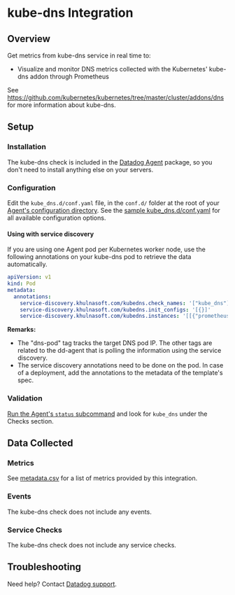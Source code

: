 # kube-dns Integration

## Overview

Get metrics from kube-dns service in real time to:

- Visualize and monitor DNS metrics collected with the Kubernetes' kube-dns addon through Prometheus

See https://github.com/kubernetes/kubernetes/tree/master/cluster/addons/dns for more information about kube-dns.

## Setup

### Installation

The kube-dns check is included in the [Datadog Agent][1] package, so you don't need to install anything else on your servers.

### Configuration

Edit the `kube_dns.d/conf.yaml` file, in the `conf.d/` folder at the root of your [Agent's configuration directory][2]. See the [sample kube_dns.d/conf.yaml][3] for all available configuration options.

#### Using with service discovery

If you are using one Agent pod per Kubernetes worker node, use the following annotations on your kube-dns pod to retrieve the data automatically.

```yaml
apiVersion: v1
kind: Pod
metadata:
  annotations:
    service-discovery.khulnasoft.com/kubedns.check_names: '["kube_dns"]'
    service-discovery.khulnasoft.com/kubedns.init_configs: '[{}]'
    service-discovery.khulnasoft.com/kubedns.instances: '[[{"prometheus_endpoint":"http://%%host%%:10055/metrics", "tags":["dns-pod:%%host%%"]}]]'
```

**Remarks:**

- The "dns-pod" tag tracks the target DNS pod IP. The other tags are related to the dd-agent that is polling the information using the service discovery.
- The service discovery annotations need to be done on the pod. In case of a deployment, add the annotations to the metadata of the template's spec.

### Validation

[Run the Agent's `status` subcommand][4] and look for `kube_dns` under the Checks section.

## Data Collected

### Metrics

See [metadata.csv][5] for a list of metrics provided by this integration.

### Events

The kube-dns check does not include any events.

### Service Checks

The kube-dns check does not include any service checks.

## Troubleshooting

Need help? Contact [Datadog support][6].

[1]: https://app.khulnasoft.com/account/settings/agent/latest
[2]: https://docs.khulnasoft.com/agent/guide/agent-configuration-files/#agent-configuration-directory
[3]: https://github.com/KhulnaSoft/integrations-core/blob/master/kube_dns/khulnasoft_checks/kube_dns/data/conf.yaml.example
[4]: https://docs.khulnasoft.com/agent/guide/agent-commands/#agent-status-and-information
[5]: https://github.com/KhulnaSoft/integrations-core/blob/master/kube_dns/metadata.csv
[6]: https://docs.khulnasoft.com/help/
